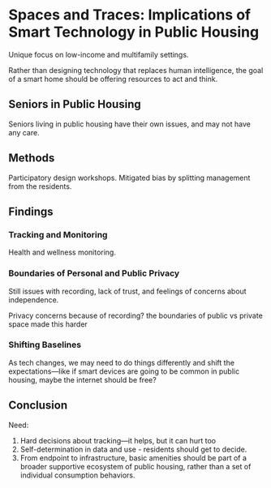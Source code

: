 # Spaces and Traces: Implications of Smart Technology in Public Housing

Unique focus on low-income and multifamily settings.

Rather than designing technology that replaces human intelligence, the goal of a smart home should be offering resources
to act and think.

## Seniors in Public Housing
Seniors living in public housing have their own issues, and may not have any care.

## Methods
Participatory design workshops. Mitigated bias by splitting management from the residents.

## Findings

### Tracking and Monitoring

Health and wellness monitoring.

### Boundaries of Personal and Public Privacy

Still issues with recording, lack of trust, and feelings of concerns about independence.

Privacy concerns because of recording? the boundaries of public vs private space made this harder

### Shifting Baselines

As tech changes, we may need to do things differently and shift the expectations—like if smart devices are going to be
common in public housing, maybe the internet should be free?

## Conclusion

Need:

1. Hard decisions about tracking—it helps, but it can hurt too
2. Self-determination in data and use - residents should get to decide.
3. From endpoint to infrastructure, basic amenities should be part of a broader supportive ecosystem of public housing,
   rather than a set of individual consumption behaviors.
